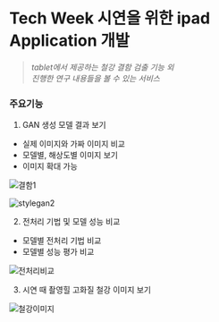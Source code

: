 # Tech Week 시연을 위한 ipad Application 개발 

> _tablet에서 제공하는 철강 결함 검출 기능 외_ <br>
> _진행한 연구 내용들을 볼 수 있는 서비스_

### 주요기능

1. GAN 생성 모델 결과 보기 
* 실제 이미지와 가짜 이미지 비교 
* 모델별, 해상도별 이미지 보기
* 이미지 확대 가능

![결함1](https://github.com/pnucse-capstone/capstone-2023-1-02/assets/76769044/ba7e0fde-6aef-40ef-b5e6-070fc6a26e45)


![stylegan2](https://github.com/pnucse-capstone/capstone-2023-1-02/assets/76769044/178dd7fc-186a-45fc-a7bd-8b8313529b85)


2. 전처리 기법 및 모델 성능 비교
* 모델별 전처리 기법 비교 
* 모델별 성능 평가 비교

![전처리비교](https://github.com/pnucse-capstone/capstone-2023-1-02/assets/76769044/e0bc4fd4-9c88-4f9a-979d-7b2b992bb241)


3. 시연 때 촬영힐 고화질 철강 이미지 보기

![철강이미지](https://github.com/pnucse-capstone/capstone-2023-1-02/assets/76769044/611486d8-91fb-4293-9772-4c00e02b2701)
